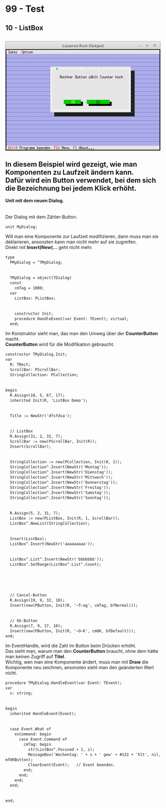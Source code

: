 # 99 - Test
## 10 - ListBox
<img src="image.png" alt="Selfhtml"><br><br>
In diesem Beispiel wird gezeigt, wie man Komponenten zu Laufzeit ändern kann.<br>
Dafür wird ein Button verwendet, bei dem sich die Bezeichnung bei jedem Klick erhöht.<br>
---
<b>Unit mit dem neuen Dialog.</b><br>
<br><br>
Der Dialog mit dem Zähler-Button.<br>
<pre><code>unit MyDialog;
</code></pre>
Will man eine Komponente zur Laufzeit modifizieren, dann muss man sie deklarieren, ansonsten kann man nicht mehr auf sie zugreifen.<br>
Direkt mit <b>Insert(New(...</b> geht nicht mehr.<br>
<pre><code>type
  PMyDialog = ^TMyDialog;
<br>
  TMyDialog = object(TDialog)
  const
    cmTag = 1000;</font>
  var
    ListBox: PListBox;
<br>
    constructor Init;
    procedure HandleEvent(var Event: TEvent); virtual;
  end;
</code></pre>
Im Konstruktor sieht man, das man den Umweg über der <b>CounterButton</b> macht.<br>
<b>CounterButton</b> wird für die Modifikation gebraucht.<br>
<pre><code>constructor TMyDialog.Init;
var
  R: TRect;
  ScrollBar: PScrollBar;
  StringCollection: PCollection;
<br>
begin
  R.Assign(10, 5, 67, 17);</font>
  inherited Init(R, 'ListBox Demo');</font>
<br>
  Title := NewStr('dfsfdsa');</font>
<br>
  // ListBox
  R.Assign(31, 2, 32, 7);</font>
  ScrollBar := new(PScrollBar, Init(R));
  Insert(ScrollBar);
<br>
  StringCollection := new(PCollection, Init(0, 1));</font>
  StringCollection^.Insert(NewStr('Montag'));</font>
  StringCollection^.Insert(NewStr('Dienstag'));</font>
  StringCollection^.Insert(NewStr('Mittwoch'));</font>
  StringCollection^.Insert(NewStr('Donnerstag'));</font>
  StringCollection^.Insert(NewStr('Freitag'));</font>
  StringCollection^.Insert(NewStr('Samstag'));</font>
  StringCollection^.Insert(NewStr('Sonntag'));</font>
<br>
  R.Assign(5, 2, 31, 7);</font>
  ListBox := new(PListBox, Init(R, 1, ScrollBar));</font>
  ListBox^.NewList(StringCollection);
<br>
  Insert(ListBox);
  ListBox^.Insert(NewStr('aaaaaaaaa'));</font>
<br>
  ListBox^.List^.Insert(NewStr('bbbbbbb'));</font>
  ListBox^.SetRange(ListBox^.List^.Count);
<br>

<br>
  // Cancel-Button
  R.Assign(19, 9, 32, 10);</font>
  Insert(new(PButton, Init(R, '~T~ag', cmTag, bfNormal)));</font>
<br>
  // Ok-Button
  R.Assign(7, 9, 17, 10);</font>
  Insert(new(PButton, Init(R, '~O~K', cmOK, bfDefault)));</font>
end;
</code></pre>
Im EventHandle, wird die Zahl im Button beim Drücken erhöht.<br>
Das sieht man, warum man den <b>CounterButton</b> braucht, ohne dem hätte man keinen Zugriff auf <b>Titel</b>.<br>
Wichtig, wen man eine Komponente ändert, muss man mit <b>Draw</b> die Komponente neu zeichnen, ansonsten sieht man den geänderten Wert nicht.<br>
<pre><code>procedure TMyDialog.HandleEvent(var Event: TEvent);
var
  s: string;
<br>
begin
  inherited HandleEvent(Event);
<br>
  case Event.What of
    evCommand: begin
      case Event.Command of
        cmTag: begin
          str(ListBox^.Focused + 1, s);</font>
          MessageBox('Wochentag: ' + s + ' gew' + #132 + 'hlt', nil, mfOKButton);
          ClearEvent(Event);   // Event beenden.
        end;
      end;
    end;
  end;
<br>
end;
</code></pre>
<br>
